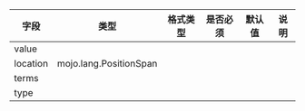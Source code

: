| 字段 | 类型 | 格式类型 | 是否必须 | 默认值 | 说明 |
|---|---|---|---|---|---|
| value |  |  |  |  |
| location | mojo.lang.PositionSpan |  |  |  |
| terms |  |  |  |  |
| type |  |  |  |  |
